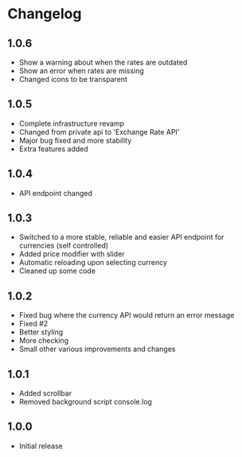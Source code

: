 # Changelog

## 1.0.6
- Show a warning about when the rates are outdated
- Show an error when rates are missing
- Changed icons to be transparent

## 1.0.5
- Complete infrastructure revamp
- Changed from private api to 'Exchange Rate API'
- Major bug fixed and more stability
- Extra features added

## 1.0.4
- API endpoint changed

## 1.0.3
- Switched to a more stable, reliable and easier API endpoint for currencies (self controlled)
- Added price modifier with slider
- Automatic reloading upon selecting currency
- Cleaned up some code

## 1.0.2
- Fixed bug where the currency API would return an error message
- Fixed #2
- Better styling
- More checking
- Small other various improvements and changes

## 1.0.1
- Added scrollbar
- Removed background script console.log

## 1.0.0
- Initial release
